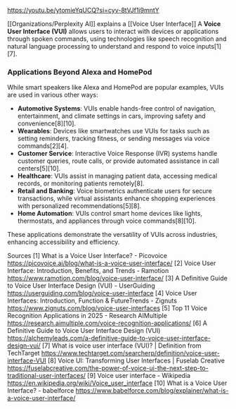 https://youtu.be/ytomieYqUCQ?si=cyv-8tVJf1i9mntY

[[Organizations/Perplexity AI]] explains a [[Voice User Interface]]
A **Voice User Interface (VUI)** allows users to interact with devices or applications through spoken commands, using technologies like speech recognition and natural language processing to understand and respond to voice inputs[1][7].

### Applications Beyond Alexa and HomePod
While smart speakers like Alexa and HomePod are popular examples, VUIs are used in various other ways:

- **Automotive Systems**: VUIs enable hands-free control of navigation, entertainment, and climate settings in cars, improving safety and convenience[8][10].
- **Wearables**: Devices like smartwatches use VUIs for tasks such as setting reminders, tracking fitness, or sending messages via voice commands[2][4].
- **Customer Service**: Interactive Voice Response (IVR) systems handle customer queries, route calls, or provide automated assistance in call centers[5][10].
- **Healthcare**: VUIs assist in managing patient data, accessing medical records, or monitoring patients remotely[8].
- **Retail and Banking**: Voice biometrics authenticate users for secure transactions, while virtual assistants enhance shopping experiences with personalized recommendations[5][8].
- **Home Automation**: VUIs control smart home devices like lights, thermostats, and appliances through voice commands[8][10].

These applications demonstrate the versatility of VUIs across industries, enhancing accessibility and efficiency.

Sources
[1] What is a Voice User Interface? - Picovoice https://picovoice.ai/blog/what-is-a-voice-user-interface/
[2] Voice User Interface: Introduction, Benefits, and Trends - Ramotion https://www.ramotion.com/blog/voice-user-interface/
[3] A Definitive Guide to Voice User Interface Design (VUI) - UserGuiding https://userguiding.com/blog/voice-user-interface
[4] Voice User Interfaces: Introduction, Function & FutureTrends - Zignuts https://www.zignuts.com/blog/voice-user-interfaces
[5] Top 11 Voice Recognition Applications in 2025 - Research AIMultiple https://research.aimultiple.com/voice-recognition-applications/
[6] A Definitive Guide to Voice User Interface Design (VUI) https://alchemyleads.com/a-definitive-guide-to-voice-user-interface-design-vui/
[7] What is voice user interface (VUI)? | Definition from TechTarget https://www.techtarget.com/searcherp/definition/voice-user-interface-VUI
[8] Voice UI: Transforming User Interfaces | Fuselab Creative https://fuselabcreative.com/the-power-of-voice-ui-the-next-step-to-traditional-user-interfaces/
[9] Voice user interface - Wikipedia https://en.wikipedia.org/wiki/Voice_user_interface
[10] What is a Voice User Interface? - babelforce https://www.babelforce.com/blog/explainer/what-is-a-voice-user-interface/
